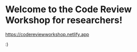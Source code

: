# Welcome to the Code Review Workshop for researchers!

https://codereviewworkshop.netlify.app

:) 
